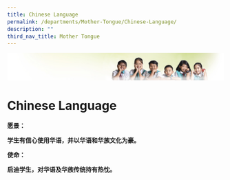 ```yaml
---
title: Chinese Language
permalink: /departments/Mother-Tongue/Chinese-Language/
description: ""
third_nav_title: Mother Tongue
---
```

![](/images/Banner.jpg)

Chinese Language
================

**愿景：**

**学生有信心使用华语，并以华语和华族文化为豪。**

**使命：**

**启迪学生，对华语及华族传统持有热忱。**
